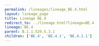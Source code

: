 ```yaml
---
permalink: /lineages/lineage_BE.4.html
layout: lineage_page
title: Lineage BE.4
redirect_to: ../lineage.html?lineage=BE.4
lineage: BE.4
parent: B.1.1.529.5.3.1
children: ['BE.4', 'BE.4.1', 'BE.4.1.1']
---
```

